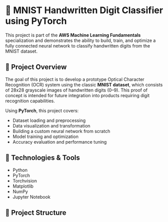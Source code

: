 # 🔢 MNIST Handwritten Digit Classifier using PyTorch

This project is part of the **AWS Machine Learning Fundamentals** specialization and demonstrates the ability to build, train, and optimize a fully connected neural network to classify handwritten digits from the MNIST dataset.

## 📌 Project Overview

The goal of this project is to develop a prototype Optical Character Recognition (OCR) system using the classic **MNIST dataset**, which consists of 28x28 grayscale images of handwritten digits (0–9). This proof of concept is intended for future integration into products requiring digit recognition capabilities.

Using **PyTorch**, this project covers:
- Dataset loading and preprocessing
- Data visualization and transformation
- Building a custom neural network from scratch
- Model training and optimization
- Accuracy evaluation and performance tuning

## 🚀 Technologies & Tools

- Python
- PyTorch
- Torchvision
- Matplotlib
- NumPy
- Jupyter Notebook

## 📁 Project Structure

